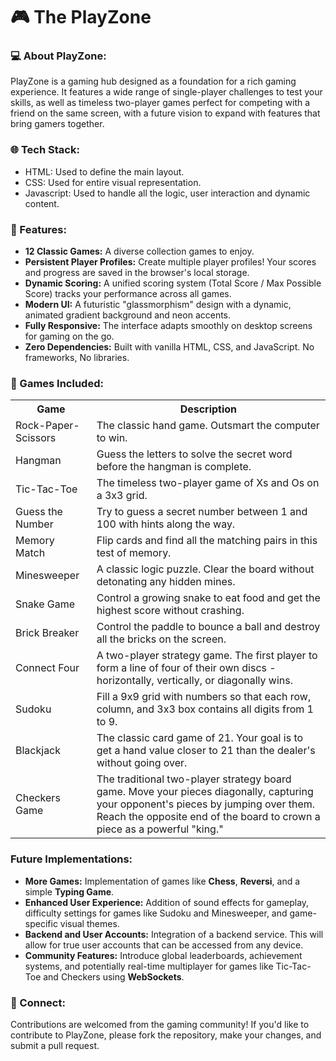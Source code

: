 # 🎮 The PlayZone

### **💻 About PlayZone:**
PlayZone is a gaming hub designed as a foundation for a rich gaming experience. It features a wide range of single-player challenges to test your skills, as well as timeless two-player games perfect for competing with a friend on the same screen, with a future vision to expand with features that bring gamers together.

### **🌐 Tech Stack:**
- HTML: Used to define the main layout.
- CSS: Used for entire visual representation.
- Javascript: Used to handle all the logic, user interaction and dynamic content.

### **🚀 Features:**
- **12 Classic Games:** A diverse collection games to enjoy.
- **Persistent Player Profiles:** Create multiple player profiles! Your scores and progress are saved in the browser's local storage.
- **Dynamic Scoring:** A unified scoring system (Total Score / Max Possible Score) tracks your performance across all games.
- **Modern UI:** A futuristic "glassmorphism" design with a dynamic, animated gradient background and neon accents.
- **Fully Responsive:** The interface adapts smoothly on desktop screens for gaming on the go.
- **Zero Dependencies:** Built with vanilla HTML, CSS, and JavaScript. No frameworks, No libraries.

### **💎 Games Included:**
<table>
  <tr>
    <th>Game</th>
    <th>Description</th>
  </tr>
  <tr>
    <td>Rock-Paper-Scissors</td>
    <td>The classic hand game. Outsmart the computer to win.</td>
  </tr>
  <tr>
    <td>Hangman</td>
    <td>Guess the letters to solve the secret word before the hangman is complete.</td>
  </tr>
  <tr>
    <td>Tic-Tac-Toe</td>
    <td>The timeless two-player game of Xs and Os on a 3x3 grid.</td>
  </tr>
  <tr>
    <td>Guess the Number</td>
    <td>Try to guess a secret number between 1 and 100 with hints along the way.</td>
  </tr>
  <tr>
    <td>Memory Match</td>
    <td>Flip cards and find all the matching pairs in this test of memory.</td>
  </tr>
  <tr>
    <td>Minesweeper</td>
    <td>A classic logic puzzle. Clear the board without detonating any hidden mines.</td>
  </tr>
  <tr>
    <td>Snake Game</td>
    <td>Control a growing snake to eat food and get the highest score without crashing.</td>
  </tr>
  <tr>
    <td>Brick Breaker</td>
    <td>Control the paddle to bounce a ball and destroy all the bricks on the screen.</td>
  </tr>
  <tr>
    <td>Connect Four</td>
    <td>A two-player strategy game. The first player to form a line of four of their own discs - horizontally, vertically, or diagonally wins.</td>
  </tr>
  <tr>
    <td>Sudoku</td>
    <td>Fill a 9x9 grid with numbers so that each row, column, and 3x3 box contains all digits from 1 to 9.</td>
  </tr>
  <tr>
    <td>Blackjack</td>
    <td>The classic card game of 21. Your goal is to get a hand value closer to 21 than the dealer's without going over.</td>
  </tr>
  <tr>
    <td>Checkers Game</td>
    <td>The traditional two-player strategy board game. Move your pieces diagonally, capturing your opponent's pieces by jumping over them. Reach the opposite end of the board to crown a piece as a powerful "king."</td>
  </tr>
</table>	

### **Future Implementations:**
*   **More Games:** Implementation of games like **Chess**, **Reversi**, and a simple **Typing Game**.
*   **Enhanced User Experience:** Addition of sound effects for gameplay, difficulty settings for games like Sudoku and Minesweeper, and game-specific visual themes.
*   **Backend and User Accounts:** Integration of a backend service. This will allow for true user accounts that can be accessed from any device.
*   **Community Features:** Introduce global leaderboards, achievement systems, and potentially real-time multiplayer for games like Tic-Tac-Toe and Checkers using **WebSockets**.

### **🤝 Connect:**
Contributions are welcomed from the gaming community! If you'd like to contribute to PlayZone, please fork the repository, make your changes, and submit a pull request.
